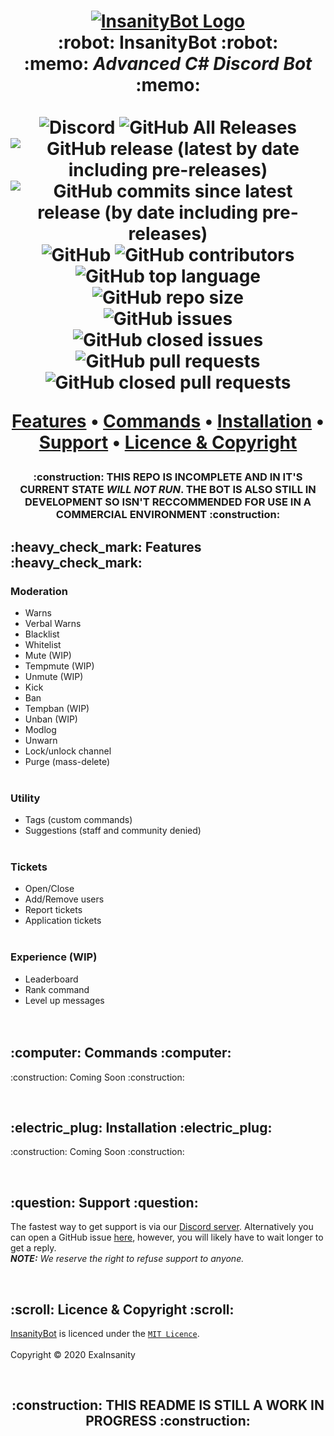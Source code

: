 <h1 align="center">
  <a href="https://github.com/InsanityNetwork/InsanityBot/"><img src="https://i.trainergamer.me/CLbsn.png" alt="InsanityBot Logo"></a>
  <br>
  :robot: InsanityBot :robot:
  <br>
  :memo: <em>Advanced C# Discord Bot</em> :memo:
  <br>
  <br>
  <img alt="Discord" src="https://img.shields.io/discord/743925984708919296"> <img alt="GitHub All Releases" src="https://img.shields.io/github/downloads/InsanityNetwork/InsanityBot/total"> <img alt="GitHub release (latest by date including pre-releases)" src="https://img.shields.io/github/v/release/InsanityNetwork/InsanityBot?include_prereleases"> <img alt="GitHub commits since latest release (by date including pre-releases)" src="https://img.shields.io/github/commits-since/InsanityNetwork/InsanityBot/latest?include_prereleases"> <img alt="GitHub" src="https://img.shields.io/github/license/InsanityNetwork/InsanityBot"> <img alt="GitHub contributors" src="https://img.shields.io/github/contributors/InsanityNetwork/InsanityBot"> <img alt="GitHub top language" src="https://img.shields.io/github/languages/top/InsanityNetwork/InsanityBot"> <img alt="GitHub repo size" src="https://img.shields.io/github/repo-size/InsanityNetwork/InsanityBot"><br> <img alt="GitHub issues" src="https://img.shields.io/github/issues-raw/InsanityNetwork/InsanityBot"> <img alt="GitHub closed issues" src="https://img.shields.io/github/issues-closed-raw/InsanityNetwork/InsanityBot"> <img alt="GitHub pull requests" src="https://img.shields.io/github/issues-pr-raw/InsanityNetwork/InsanityBot"> <img alt="GitHub closed pull requests" src="https://img.shields.io/github/issues-pr-closed-raw/InsanityNetwork/InsanityBot"><br>
  <p align="center">
  <a href="https://github.com/InsanityNetwork/InsanityBot#--heavy_check_mark-features-heavy_check_mark">Features</a>
  •
  <a href="https://github.com/InsanityNetwork/InsanityBot#--computer-commands-computer">Commands</a>
  •
  <a href="https://github.com/InsanityNetwork/InsanityBot#--electric_plug-installation-electric_plug">Installation</a>
  •
  <a href="https://github.com/InsanityNetwork/InsanityBot#--question-support-question">Support</a>
  •
  <a href="https://github.com/InsanityNetwork/InsanityBot#--scroll-licence--copyright-scroll">Licence & Copyright</a>
</p>

</h1>
<h3 align="center">
  :construction: THIS REPO IS INCOMPLETE AND IN IT'S CURRENT STATE <em>WILL NOT RUN</em>. THE BOT IS ALSO STILL IN DEVELOPMENT SO ISN'T RECCOMMENDED FOR USE IN A COMMERCIAL ENVIRONMENT :construction: 
<br>
</h3>
<h2>
  :heavy_check_mark: Features :heavy_check_mark:
</h2>
<h3>
  Moderation
</h3>
<ul>
  <li>Warns</li>
  <li>Verbal Warns</li>
  <li>Blacklist</li>
  <li>Whitelist</li>
  <li>Mute (WIP)</li>
  <li>Tempmute (WIP)</li>
  <li>Unmute (WIP)</li>
  <li>Kick</li>
  <li>Ban</li>
  <li>Tempban (WIP)</li>
  <li>Unban (WIP)</li>
  <li>Modlog</li>
  <li>Unwarn</li>
  <li>Lock/unlock channel</li>
  <li>Purge (mass-delete)</li>
<br>
</ul>
<h3>
  Utility
</h3>
<ul>
  <li>Tags (custom commands)</li>
  <li>Suggestions (staff and community denied)</li>
<br>
</ul>
<h3>
  Tickets
</h3>
<ul>
  <li>Open/Close</li>
  <li>Add/Remove users</li>
  <li>Report tickets</li>
  <li>Application tickets</li>
<br>
</ul>
<h3>
  Experience (WIP)
</h3>
<ul>
  <li>Leaderboard</li>
  <li>Rank command</li>
  <li>Level up messages</li>
<br>
<br>
</ul>
<h2>
  :computer: Commands :computer:
</h2>
<p>
:construction: Coming Soon :construction:
</p>
<br>
<h2>
  :electric_plug: Installation :electric_plug:
</h2>
<p>
:construction: Coming Soon :construction:
</p>
<br>
<h2>
  :question: Support :question:
</h2>
<p>
  The fastest way to get support is via our <a href="https://discord.gg/8TKJaGs">Discord server</a>. Alternatively you can open a GitHub issue <a href="https://github.com/InsanityNetwork/InsanityBot/issues/new/choose">here</a>, however, you will likely have to wait longer to get a reply.
  <br>
  <strong><em>NOTE:</strong> We reserve the right to refuse support to anyone.</em>
</p>
<br>
<h2>
  :scroll: Licence & Copyright :scroll:
</h2>
<p>
  <a href="https://github.com/InsanityNetwork/InsanityBot">InsanityBot</a> is licenced under the <a href="https://github.com/InsanityNetwork/InsanityBot/blob/master/LICENSE"><code>MIT Licence</code></a>.
  <br><br>
  Copyright &copy; 2020 ExaInsanity
</p>
<br>
<h2 align="center">
  :construction: THIS README IS STILL A WORK IN PROGRESS :construction:
</h2>
